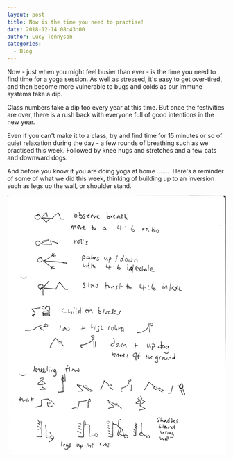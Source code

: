 ```yaml
---
layout: post
title: Now is the time you need to practise!
date: 2018-12-14 08:43:00
author: Lucy Tennyson
categories:
  - Blog
---
```


Now - just when you might feel busier than ever - is the time you need to find time for a yoga session. As well as stressed, it's easy to get over-tired, and then become more vulnerable to bugs and colds as our immune systems take a dip.

Class numbers take a dip too every year at this time. But once the festivities are over, there is a rush back with everyone full of good intentions in the new year.

Even if you can't make it to a class, try and find time for 15 minutes or so of quiet relaxation during the day - a few rounds of breathing such as we practised this week. Followed by knee hugs and stretches and a few cats and downward dogs.

And before you know it you are doing yoga at home .......&nbsp; Here's a reminder of some of what we did this week, thinking of building up to an inversion such as legs up the wall, or shoulder stand.

![](/uploads/yogablog15dec.jpg)

&nbsp;